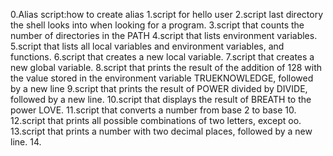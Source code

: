0.Alias script:how to create alias
1.script for hello user
2.script last directory the shell looks into when looking for a program.
3.script that counts the number of directories in the PATH
4.script that lists environment variables.
5.script that lists all local variables and environment variables, and functions.
6.script that creates a new local variable.
7.script that creates a new global variable.
8.script that prints the result of the addition of 128 with the value stored in the environment variable TRUEKNOWLEDGE, followed by a new line
9.script that prints the result of POWER divided by DIVIDE, followed by a new line.
10.script that displays the result of BREATH to the power LOVE.
11.script that converts a number from base 2 to base 10.
12.script that prints all possible combinations of two letters, except oo.
13.script that prints a number with two decimal places, followed by a new line.
14.
